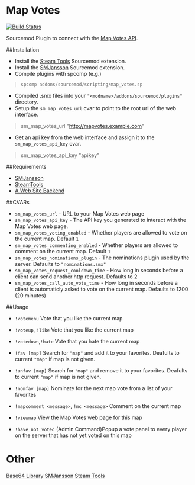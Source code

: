 # Map Votes
[![Build Status](https://travis-ci.org/CrimsonTautology/sm_map_votes.png?branch=master)](https://travis-ci.org/CrimsonTautology/sm_map_votes)

Sourcemod Plugin to connect with the [Map Votes API](https://github.com/CrimsonTautology/map_votes).

##Installation
* Install the [Steam Tools](http://forums.alliedmods.net/showthread.php?t=170630) Sourcemod extension.
* Install the [SMJansson](http://forums.alliedmods.net/showthread.php?t=184604) Sourcemod extension.
* Compile plugins with spcomp (e.g.)
> `spcomp addons/sourcemod/scripting/map_votes.sp`
* Compiled .smx files into your `"<modname>/addons/sourcemod/plugins"` directory.
* Setup the `sm_map_votes_url` cvar to point to the root url of the web interface.  
> sm_map_votes_url "http://mapvotes.example.com"
* Get an api key from the web interface and assign it to the `sm_map_votes_api_key` cvar.  
> sm_map_votes_api_key "apikey"

##Requirements
* [SMJansson](https://forums.alliedmods.net/showthread.php?t=184604)
* [SteamTools](https://forums.alliedmods.net/showthread.php?t=129763)
* [A Web Site Backend](https://github.com/CrimsonTautology/map_votes)

##CVARs

* `sm_map_votes_url` - URL to your Map Votes web page
* `sm_map_votes_api_key` - The API key you generated to interact with the Map Votes web page.
* `sm_map_votes_voting_enabled` - Whether players are allowed to vote on the current map.  Default `1`
* `sm_map_votes_commenting_enabled` - Whether players are allowed to comment on the current map.  Default `1`
* `sm_map_votes_nominations_plugin` - The nominations plugin used by the server.  Defaults to `"nominations.smx"`
* `sm_map_votes_request_cooldown_time` - How long in seconds before a client can send another http request.  Defaults to 2
* `sm_map_votes_call_auto_vote_time` - How long in seconds before a client is automaticly asked to vote on the current map. Defaults to 1200 (20 minutes)



##Usage
* `!votemenu` Vote that you like the current map
* `!voteup`, `!like` Vote that you like the current map
* `!votedown`,`!hate` Vote that you hate the current map

* `!fav [map]` Search for `"map"` and add it to your favorites.  Deafults to current `"map"` if map is not given.
* `!unfav [map]` Search for `"map"` and remove it to your favorites.  Deafults to current `"map"` if map is not given.
* `!nomfav [map]` Nominate for the next map vote from a list of your favorites

* `!mapcomment <message>`, `!mc <message>` Comment on the current map
* `!viewmap` View the Map Votes web page for this map

* `!have_not_voted` (Admin Command)Popup a vote panel to every player on the server that has not yet voted on this map

# Other
[Base64 Library](http://forums.alliedmods.net/showthread.php?t=101764)
[SMJansson](https://github.com/thraaawn/SMJansson)
[Steam Tools](http://forums.alliedmods.net/showthread.php?t=170630)
